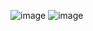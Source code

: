 ![image](https://github.com/timblank33/postman/assets/63122656/2f4f271f-dac1-4bb3-8d16-5dbc76f28461)
![image](https://github.com/timblank33/postman/assets/63122656/845c5452-a491-4552-8640-05afe74ab954)

